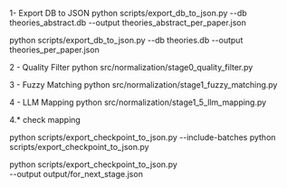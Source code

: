 1- Export DB to JSON
python scripts/export_db_to_json.py --db theories_abstract.db --output theories_abstract_per_paper.json

python scripts/export_db_to_json.py --db theories.db --output theories_per_paper.json

2 - Quality Filter
python src/normalization/stage0_quality_filter.py

3 - Fuzzy Matching
python src/normalization/stage1_fuzzy_matching.py

4 - LLM Mapping
python src/normalization/stage1_5_llm_mapping.py

4.* check mapping

python scripts/export_checkpoint_to_json.py --include-batches
python scripts/export_checkpoint_to_json.py

python scripts/export_checkpoint_to_json.py \
  --output output/for_next_stage.json